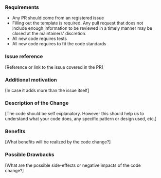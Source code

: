 ### Requirements

* Any PR should come from an registered issue
* Filling out the template is required. Any pull request that does not include enough information to be reviewed in a timely manner may be closed at the maintainers' discretion.
* All new code requires tests
* All new code requires to fit the code standards

### Issue reference

[Reference or link to the issue covered in the PR]

### Additional motivation

[In case it adds more than the issue itself]

### Description of the Change

[The code should be self explanatory. However this should help us to understand what your code does, any specific pattern or design used, etc.]

### Benefits

[What benefits will be realized by the code change?]

### Possible Drawbacks

[What are the possible side-effects or negative impacts of the code change?]

